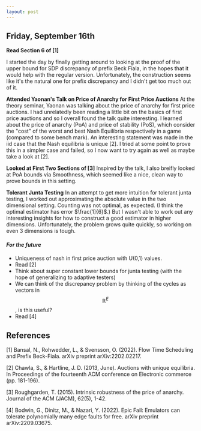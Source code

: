 ```yaml
---
layout: post
---
```


## Friday, September 16th

**Read Section 6 of [1]**

I started the day by finally getting around to looking at the proof of the upper bound for SDP discrepancy of prefix Beck Fiala, in the hopes that it would help with the regular version. Unfortunately, the construction seems like it's the natural one for prefix discrepancy and I didn't get too much out of it.

**Attended Yaonan's Talk on Price of Anarchy for First Price Auctions**
At the theory seminar, Yaonan was talking about the price of anarchy for first price auctions. I had unrelatedly been reading a little bit on the basics of first price auctions and so I overall found the talk quite interesting. I learned about the price of anarchy (PoA) and price of stability (PoS), which consider the "cost" of the worst and best Nash Equilibria respectively in a game (compared to some bench mark). An interesting statement was made in the iid case that the Nash equilibria is unique [2]. I tried at some point to prove this in a simpler case and failed, so I now want to try again as well as maybe take a look at [2].

**Looked at First Two Sections of [3]**
Inspired by the talk, I also breifly looked at PoA bounds via Smoothness, which seemed like a nice, clean way to prove bounds in this setting.

**Tolerant Junta Testing**
In an attempt to get more intuition for tolerant junta testing, I worked out approximating the absolute value in the two dimensional setting. Counting was not optimal, as expected. (I think the optimal estimator has error $\frac{1]{6}$.) But I wasn't able to work out any interesting insights for how to construct a good estimator in higher dimensions. Unfortunately, the problem grows quite quickly, so working on even $3$ dimensions is tough.

#### _For the future_
- Uniqueness of nash in first price auction with U(0,1) values.
- Read [2]
- Think about super constant lower bounds for junta testing (with the hope of generalizing to adaptive testers)
- We can think of the discrepancy problem by thinking of the cycles as vectors in $$\mathbb{R}^{E}$$, is this useful?
- Read [4]



## References
[1] Bansal, N., Rohwedder, L., & Svensson, O. (2022). Flow Time Scheduling and Prefix Beck-Fiala. arXiv preprint arXiv:2202.02217.

[2] Chawla, S., & Hartline, J. D. (2013, June). Auctions with unique equilibria. In Proceedings of the fourteenth ACM conference on Electronic commerce (pp. 181-196).

[3] Roughgarden, T. (2015). Intrinsic robustness of the price of anarchy. Journal of the ACM (JACM), 62(5), 1-42.

[4] Bodwin, G., Dinitz, M., & Nazari, Y. (2022). Epic Fail: Emulators can tolerate polynomially many edge faults for free. arXiv preprint arXiv:2209.03675.
